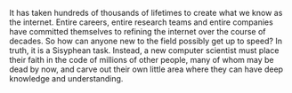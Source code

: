 It has taken hundreds of thousands of lifetimes to create what we know as the internet. Entire careers, entire research teams and entire companies have committed themselves to refining the internet over the course of decades. So how can anyone new to the field possibly get up to speed? In truth, it is a Sisyphean task. Instead, a new computer scientist must place their faith in the code of millions of other people, many of whom may be dead by now, and carve out their own little area where they can have deep knowledge and understanding.


